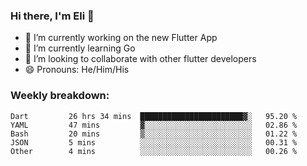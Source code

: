 ### Hi there, I'm Eli 👋
- 🔭 I’m currently working on the new Flutter App
- 🌱 I’m currently learning Go
- 🦄 I’m looking to collaborate with other flutter developers
- 😄 Pronouns: He/Him/His

### Weekly breakdown:
<!--START_SECTION:waka-->

```text
Dart         26 hrs 34 mins  ███████████████████████▓░   95.20 %
YAML         47 mins         ▓░░░░░░░░░░░░░░░░░░░░░░░░   02.86 %
Bash         20 mins         ▒░░░░░░░░░░░░░░░░░░░░░░░░   01.22 %
JSON         5 mins          ░░░░░░░░░░░░░░░░░░░░░░░░░   00.31 %
Other        4 mins          ░░░░░░░░░░░░░░░░░░░░░░░░░   00.26 %
```

<!--END_SECTION:waka-->
